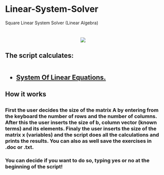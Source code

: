 # Linear-System-Solver
Square Linear System Solver (Linear Algebra)
# <center><img src="https://www.python.org/static/apple-touch-icon-72x72-precomposed.png"></center>
## <h2>The script calculates:<br><br><ul><li><a href="https://en.wikipedia.org/wiki/System_of_linear_equations">System Of Linear Equations.</a></li>
## <h2>How it works</h2>
## <h3>First the user decides the size of the matrix A by entering from the keyboard the number of rows and the number of columns. After this the user inserts the size of b, column vector (known terms) and its elements. Finaly the user inserts the size of the matrix x (variables) and the script does all the calculations and prints the results. You can also as well save the exercises in .doc or .txt.</h3>
  
<h3>You can decide if you want to do so, typing yes or no at the beginning of the script!</h3>
